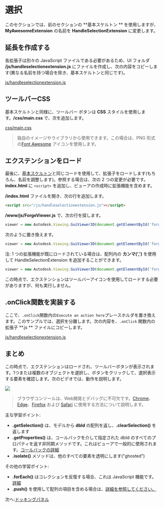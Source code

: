 # 選択

このセクションでは、前のセクションの **基本スケルトン ** を使用しますが、**MyAwesomeExtension** の名前を **HandleSelectionExtension** に変更します。 

## 延長を作成する

各拡張子は別々の JavaScript ファイルである必要があるため、UI フォルダ **/js/handleselectionextension.js** にファイルを作成し、次の内容をコピーします(異なる名前を持つ場合を除き、基本スケルトンと同じです)。 

[js/handleselectionextension.js](_snippets/extensions/js/handleselectionextension.1.js ':include :type=code javascript')

## ツールバーCSS

基本スケルトンと同様に、ツールバー ボタンは **CSS** スタイルを使用します。**/css/main.css** で、次を追加します。

[css/main.css](_snippets/extensions/css/main.2.css ':include :type=code css')

> 独自のイメージやライブラリから使用できます。この場合は、PNG 形式の[Font Awesome](https://fontawesome.com/) アイコンを使用します。

## エクステンションをロード

最後に、[基本スケルトン](/ja_jp/viewer/extensions/skeleton?id=loading-the-extension)と同じコードを使用して、拡張子をロードします(もちろん、名前を調整します)。参照する場合は、次の 2 つの変更が必要です。**index.html** に `<script>` を追加し、ビューアの作成時に拡張機能を含めます。

 **/index.html** ファイルを開き、次の行を追加します。

```html
<script src="/js/handleselectionextension.js"></script>
```

**/www/js/ForgeViewer.js** で、次の行を探します。

```javascript
viewer = new Autodesk.Viewing.GuiViewer3D(document.getElementById('forgeViewer'));
```

次のように置き換えます。

```javascript
viewer = new Autodesk.Viewing.GuiViewer3D(document.getElementById('forgeViewer'), { extensions: ['HandleSelectionExtension'] });
```

注: 1 つの拡張機能が既にロードされている場合は、配列内の **カンマ(',')** を使用して HandleSelectionExtension を追加することができます。

```javascript
viewer = new Autodesk.Viewing.GuiViewer3D(document.getElementById('forgeViewer'), { extensions: ['MyAwesomeExtension','HandleSelectionExtension'] }); 
```

この時点で、エクステンションはツールバーアイコンを使用してロードする必要がありますが、何も実行しません。

## .onClick関数を実装する

ここで、`.onClick`関数内の`Execute an action here`プレースホルダを置き換えます。このサンプルでは、選択を分離します。次の内容を、`.onClick` 関数内の拡張子 **.js ** ファイルにコピーします。

[js/handleselectionextension.js](_snippets/extensions/js/handleselectionextension.2.js ':include :type=code javascript')

## まとめ

この時点で、エクステンションはロードされ、ツールバーボタンが表示されます。1つまたは複数のオブジェクトを選択し、ボタンをクリックして、選択表示する要素を確認します。次のビデオでは、動作を説明します。

![](_media/javascript/js_isolate.gif)

> ブラウザコンソールは、Web開発とデバッグに不可欠です。[Chrome](https://developers.google.com/web/tools/chrome-devtools/console/)、[Edge](https://docs.microsoft.com/en-us/microsoft-edge/devtools-guide/console)、[Firefox](https://developer.mozilla.org/en-US/docs/Tools/Web_Console/Opening_the_Web_Console) および [Safari](https://developer.apple.com/safari/tools/) に使用する方法について説明します。

主な学習ポイント:

- **.getSelection()** は、モデルから **dbId** の配列を返し、**.clearSelection()** を返します
- **.getProperties()** は、コールバックを介して指定された dbId のすべてのプロパティを返す非同期メソッドです。これはビューアで一般的に使用されます。[コールバックの詳細](https://developer.mozilla.org/en-US/docs/Glossary/Callback_function)
- **.isolate()** メソッドは、他のすべての要素を透明にします("ghosted")

その他の学習ポイント:

- **.forEach()** はコレクションを反復する場合、これは JavaScript 機能です。[詳細](https://www.w3schools.com/jsref/jsref_forEach.asp)
- **.push()** を使用して配列の項目を含める場合は、[詳細を参照してください。](https://www.w3schools.com/jsref/jsref_push.asp)

次へ:[ドッキングパネル](/ja_jp/viewer/extensions/panel)